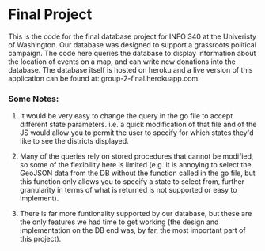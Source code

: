 # Final Project

This is the code for the final database project for INFO 340 at the Univeristy of Washington. Our database was designed to support a grassroots political campaign. The code here queries the database to display information about the location of events on a map, and can write new donations into the database. The database itself is hosted on heroku and a live version of this application can be found at: group-2-final.herokuapp.com.

### Some Notes:

1. It would be very easy to change the query in the go file to accept different state parameters. i.e. a quick modification of that file and of the JS would allow you to permit the user to specify for which states they'd like to see the districts displayed.

2. Many of the queries rely on stored procedures that cannot be modified, so some of the flexibility here is limited (e.g. it is annoying to select the GeoJSON data from the DB without the function called in the go file, but this function only allows you to specify a state to select from, further granularity in terms of what is returned is not supported or easy to implement).

3. There is far more funtionality supported by our database, but these are the only features we had time to get working (the design and implementation on the DB end was, by far, the most important part of this project).
